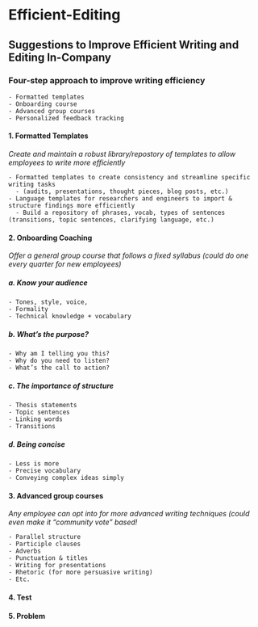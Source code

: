 # Efficient-Editing
## Suggestions to Improve Efficient Writing and Editing In-Company

### Four-step approach to improve writing efficiency 
    - Formatted templates
    - Onboarding course
    - Advanced group courses
    - Personalized feedback tracking

#### 1. Formatted Templates
*Create and maintain a robust library/repostory of templates to allow employees to write more efficiently* 

    - Formatted templates to create consistency and streamline specific writing tasks 
      - (audits, presentations, thought pieces, blog posts, etc.)
    - Language templates for researchers and engineers to import & structure findings more efficiently
      - Build a repository of phrases, vocab, types of sentences (transitions, topic sentences, clarifying language, etc.)

#### 2. Onboarding Coaching
*Offer a general group course that follows a fixed syllabus (could do one every quarter for new employees)*

##### a. Know your audience
    - Tones, style, voice, 
    - Formality
    - Technical knowledge + vocabulary
##### b. What’s the purpose?
    - Why am I telling you this?
    - Why do you need to listen?
    - What’s the call to action?
##### c. The importance of structure
    - Thesis statements
    - Topic sentences
    - Linking words
    - Transitions
##### d. Being concise
    - Less is more
    - Precise vocabulary
    - Conveying complex ideas simply


#### 3. Advanced group courses 
*Any employee can opt into for more advanced writing techniques (could even make it “community vote” based!*
  
    - Parallel structure
    - Participle clauses
    - Adverbs
    - Punctuation & titles
    - Writing for presentations
    - Rhetoric (for more persuasive writing)
    - Etc. 

#### 4. Test

#### 5. Problem

